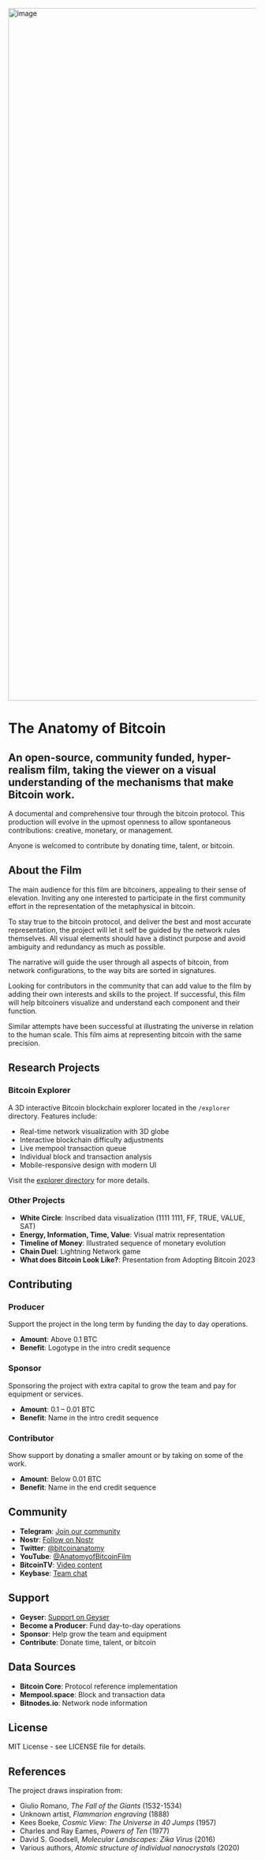 <img width="1403" alt="image" src="https://user-images.githubusercontent.com/807505/207867555-c7aa92c7-6dbf-4eca-b995-274f9647fdfc.png">

# The Anatomy of Bitcoin
## An open-source, community funded, hyper-realism film, taking the viewer on a visual understanding of the mechanisms that make Bitcoin work.

A documental and comprehensive tour through the bitcoin protocol. This production will evolve in the upmost openness to allow spontaneous contributions: creative, monetary, or management.

Anyone is welcomed to contribute by donating time, talent, or bitcoin.

## About the Film

The main audience for this film are bitcoiners, appealing to their sense of elevation. Inviting any one interested to participate in the first community effort in the representation of the metaphysical in bitcoin.

To stay true to the bitcoin protocol, and deliver the best and most accurate representation, the project will let it self be guided by the network rules themselves. All visual elements should have a distinct purpose and avoid ambiguity and redundancy as much as possible.

The narrative will guide the user through all aspects of bitcoin, from network configurations, to the way bits are sorted in signatures.

Looking for contributors in the community that can add value to the film by adding their own interests and skills to the project. If successful, this film will help bitcoiners visualize and understand each component and their function.

Similar attempts have been successful at illustrating the universe in relation to the human scale. This film aims at representing bitcoin with the same precision.

## Research Projects

### Bitcoin Explorer
A 3D interactive Bitcoin blockchain explorer located in the `/explorer` directory. Features include:
- Real-time network visualization with 3D globe
- Interactive blockchain difficulty adjustments
- Live mempool transaction queue
- Individual block and transaction analysis
- Mobile-responsive design with modern UI

Visit the [explorer directory](./explorer/) for more details.

### Other Projects
- **White Circle**: Inscribed data visualization (1111 1111, FF, TRUE, VALUE, SAT)
- **Energy, Information, Time, Value**: Visual matrix representation
- **Timeline of Money**: Illustrated sequence of monetary evolution
- **Chain Duel**: Lightning Network game
- **What does Bitcoin Look Like?**: Presentation from Adopting Bitcoin 2023

## Contributing

### Producer
Support the project in the long term by funding the day to day operations.
- **Amount**: Above 0.1 BTC
- **Benefit**: Logotype in the intro credit sequence

### Sponsor
Sponsoring the project with extra capital to grow the team and pay for equipment or services.
- **Amount**: 0.1 – 0.01 BTC
- **Benefit**: Name in the intro credit sequence

### Contributor
Show support by donating a smaller amount or by taking on some of the work.
- **Amount**: Below 0.01 BTC
- **Benefit**: Name in the end credit sequence

## Community

- **Telegram**: [Join our community](https://t.me/+nINFPnN_AS4yYTFh)
- **Nostr**: [Follow on Nostr](https://primal.net/p/npub1x6ge8835trg6e7d0ftgdt2q09cwyknck0nlmnjakdcd5xs7uthqq6env64)
- **Twitter**: [@bitcoinanatomy](https://twitter.com/bitcoinanatomy)
- **YouTube**: [@AnatomyofBitcoinFilm](https://www.youtube.com/@AnatomyofBitcoinFilm)
- **BitcoinTV**: [Video content](https://bitcointv.com/video-channels/bitcoinanatomy/videos)
- **Keybase**: [Team chat](https://keybase.io/team/bitcoinanatomy)

## Support

- **Geyser**: [Support on Geyser](https://geyser.fund/project/anatomyofbitcoin/)
- **Become a Producer**: Fund day-to-day operations
- **Sponsor**: Help grow the team and equipment
- **Contribute**: Donate time, talent, or bitcoin

## Data Sources

- **Bitcoin Core**: Protocol reference implementation
- **Mempool.space**: Block and transaction data
- **Bitnodes.io**: Network node information

## License

MIT License - see LICENSE file for details.

## References

The project draws inspiration from:
- Giulio Romano, *The Fall of the Giants* (1532-1534)
- Unknown artist, *Flammarion engraving* (1888)
- Kees Boeke, *Cosmic View: The Universe in 40 Jumps* (1957)
- Charles and Ray Eames, *Powers of Ten* (1977)
- David S. Goodsell, *Molecular Landscapes: Zika Virus* (2016)
- Various authors, *Atomic structure of individual nanocrystals* (2020)
